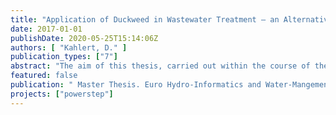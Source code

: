 ```yaml
---
title: "Application of Duckweed in Wastewater Treatment – an Alternative Method for Nitrogen Removal?"
date: 2017-01-01
publishDate: 2020-05-25T15:14:06Z
authors: [ "Kahlert, D." ]
publication_types: ["7"]
abstract: "The aim of this thesis, carried out within the course of the EU-funded research Project POWERSTEP, is to investigate the applicability of duckweed in wastewater treatment in removing nitrogen based on the principle of the APS duckweed plant system. The motivation for this investigation is the intended combination of the Hydrotech drum filter with the APS duckweed plant system at case study one of the POWERSTEP project. The goal is to demonstrate and market a new wastewater treatment concept heading towards energy positive wastewater treatment plants. The investigations within the scope of the thesis were carried out on a laboratory scale to identify suitable duckweed species, the optimal duckweed mat density, relative growth rate (RGR), doubling time and the ammonium removal under the given conditions at the case study. From the four tested duckweed species Lemna Minor, Lemna Minuta, Landoltia Punctata and Spirodela Polyrhiza, the species Lemna Minor and Landoltia Punctata adapted best to the given wastewater composition. In a mix population of Lemna Minor and Landoltia Punctata a mat density of 0.075 g·cm-2 was determined to be best in suppressing competitive submerged algae growth and enabling duckweed relative growth rates of 0.072 d-1 and doubling times of 9.93 days. Based on the APS duckweed plant system, mean daily ammonium removal of 0.56 g N·m-2·d-1 and a daily ammonium degradation efficiency of 72.75% to a mean ammonium effluent of 12.26 mg·l-1 was shown at a lab-scale for a retention time of 24 hours. Based on the results of this research, it can be concluded that the principle of the APS duckweed plant system under the use of Lemna Minor and Landoltia Punctata can be applied to remove ammonium from wastewater achieving high reduction rates."
featured: false
publication: " Master Thesis. Euro Hydro-Informatics and Water-Mangement. brandenburgische Technische Universität Cottbus - Senftenberg"
projects: ["powerstep"]
---
```


